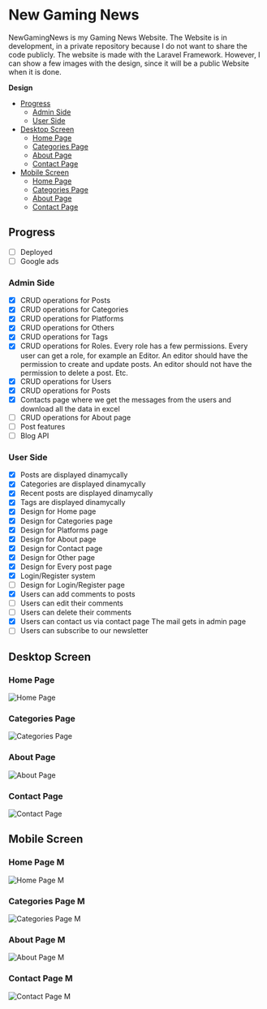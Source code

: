 # New Gaming News
NewGamingNews is my Gaming News Website. The Website is in development, in a private repository because I do not want to share the code publicly. The website is made with the Laravel Framework. However, I can show a few images with the design, since it will be a public Website when it is done.     
      
**Design**
- [Progress](#progress)
    - [Admin Side](#admin-side)
    - [User Side](#user-side)
- [Desktop Screen](#desktop-screen)
    - [Home Page](#home-page)
    - [Categories Page](#categories-page)
    - [About Page](#about-page)
    - [Contact Page](#contact-page)
- [Mobile Screen](#mobile-screen)
    - [Home Page](#home-page-m)
    - [Categories Page](#categories-page-m)
    - [About Page](#about-page-m)
    - [Contact Page](#contact-page-m)     
## Progress
- [ ] Deployed
- [ ] Google ads
### Admin Side
- [x] CRUD operations for Posts
- [x] CRUD operations for Categories
- [x] CRUD operations for Platforms
- [x] CRUD operations for Others
- [x] CRUD operations for Tags
- [x] CRUD operations for Roles. Every role has a few permissions. Every user can get a role, for example an Editor. An editor should have the permission to create and update posts. An editor should not have the permission to delete a post. Etc.
- [x] CRUD operations for Users
- [x] CRUD operations for Posts
- [x] Contacts page where we get the messages from the users and download all the data in excel
- [ ] CRUD operations for About page
- [ ] Post features
- [ ] Blog API
### User Side
- [x] Posts are displayed dinamycally
- [x] Categories are displayed dinamycally
- [x] Recent posts are displayed dinamycally
- [x] Tags are displayed dinamycally
- [x] Design for Home page
- [x] Design for Categories page
- [x] Design for Platforms page
- [x] Design for About page 
- [x] Design for Contact page 
- [x] Design for Other page 
- [x] Design for Every post page 
- [x] Login/Register system
- [ ] Design for Login/Register page
- [x] Users can add comments to posts
- [ ] Users can edit their comments
- [ ] Users can delete their comments
- [x] Users can contact us via contact page The mail gets in admin page 
- [ ] Users can subscribe to our newsletter
    
## Desktop Screen
### Home Page
![Home Page](https://github.com/laurentiucozma12/newgamingnews-presentation/blob/master/projectPreview/home-page-pc.png)
### Categories Page
![Categories Page](https://github.com/laurentiucozma12/newgamingnews-presentation/blob/master/projectPreview/categories-page-pc.png)
### About Page
![About Page](https://github.com/laurentiucozma12/newgamingnews-presentation/blob/master/projectPreview/about-page-pc.png)
### Contact Page
![Contact Page](https://github.com/laurentiucozma12/newgamingnews-presentation/blob/master/projectPreview/contact-page-pc.png)

## Mobile Screen
### Home Page M
![Home Page M](https://github.com/laurentiucozma12/newgamingnews-presentation/blob/master/projectPreview/home-page-mobile.png)
### Categories Page M
![Categories Page M](https://github.com/laurentiucozma12/newgamingnews-presentation/blob/master/projectPreview/categories-page-mobile.png)
### About Page M
![About Page M](https://github.com/laurentiucozma12/newgamingnews-presentation/blob/master/projectPreview/about-page-mobile.png)
### Contact Page M
![Contact Page M](https://github.com/laurentiucozma12/newgamingnews-presentation/blob/master/projectPreview/contact-page-mobile.png)
